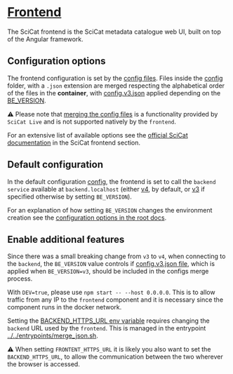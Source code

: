 # [Frontend](https://github.com/SciCatProject/frontend)

The SciCat frontend is the SciCat metadata catalogue web UI, built on top of the Angular framework.

## Configuration options

The frontend configuration is set by the [config files](./config/). Files inside the [config](./config/) folder, with a
`.json` extension are merged respecting the alphabetical order of the files in the **container**, with
[config.v3.json](./config/config.v3.json) applied depending on the
[BE_VERSION](../../README.md#docker-compose-profiles-and-env-variables-configuration-options).

:warning: Please note that [merging the config files](../../entrypoints/merge_json.sh) is a functionality provided by
`SciCat Live` and is not supported natively by the `frontend`.

For an extensive list of available options see the
[official SciCat documentation](https://scicatproject.github.io/documentation/Development/v3.x/Configuration.html#scicat-frontend)
in the SciCat frontend section.

## Default configuration

In the default configuration [config](./config/), the frontend is set to call the `backend service` available at
`backend.localhost` (either [v4](../backend/services/v4/), by default, or [v3](../backend/services/v3/) if specified
otherwise by setting `BE_VERSION`).

For an explanation of how setting `BE_VERSION` changes the environment creation see the
[configuration options in the root docs](../../README.md#docker-compose-profiles-and-env-variables-configuration-options).

## Enable additional features

Since there was a small breaking change from `v3` to `v4`, when connecting to the `backend`, the `BE_VERSION` value
controls if [config.v3.json file](./config/config.v3.json), which is applied when `BE_VERSION=v3`, should be included in
the configs merge process.

With `DEV=true`, please use `npm start -- --host 0.0.0.0`. This is to allow traffic from any IP to the `frontend`
component and it is necessary since the component runs in the docker network.

Setting the [BACKEND_HTTPS_URL env variable](../../.env) requires changing the `backend` URL used by the `frontend`.
This is managed in the entrypoint [../../entrypoints/merge_json.sh](../../entrypoints/merge_json.sh).

:warning: When setting `FRONTENT_HTTPS_URL` it is likely you also want to set the `BACKEND_HTTPS_URL`, to allow the
communication between the two wherever the browser is accessed.
